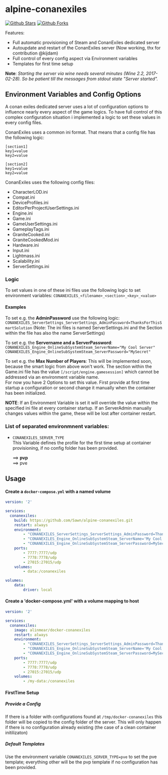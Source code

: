 # alpine-conanexiles

[![Github Stars](https://img.shields.io/github/stars/Sawn/alpine-conanexiles.svg?style=flat)](https://github.com/Sawn/alpine-conanexiles) 
[![Github Forks](https://img.shields.io/github/forks/Sawn/alpine-conanexiles.svg?style=flat?label=github%20forks)](https://github.com/Sawn/alpne-conanexiles/)

Features:
* Full automatic provisioning of Steam and ConanExiles dedicated server
* Autoupdate and restart of the ConanExiles server (Now working, thx for contribution @kijdam) 
* Full control of every config aspect via Environment variables
* Templates for first time setup

**Note**: *Starting the server via wine needs several minutes (Wine 2.2, 2017-02-28). So be patient till the messages from stdout state "Server started".*

## Environment Variables and Config Options
A conan exiles dedicated server uses a lot of configuration options to influence nearly every aspect of the game logics.
To have full control of this complex configuration situation i implemented a logic to set these values in every config files.

ConanExiles uses a common ini format. That means that a config file has the following logic:
   
```
[section1]
key1=value
key2=value

[section2] 
key1=value
key2=value
```
   
ConanExiles uses the following config files:
* CharacterLOD.ini
* Compat.ini
* DeviceProfiles.ini
* EditorPerProjectUserSettings.ini
* Engine.ini
* Game.ini
* GameUserSettings.ini
* GameplayTags.ini
* GraniteCooked.ini
* GraniteCookedMod.ini
* Hardware.ini
* Input.ini
* Lightmass.ini
* Scalability.ini
* ServerSettings.ini

### Logic
   
To set values in one of these ini files use the following logic to set environment variables:
`CONANEXILES_<filename>_<section>_<key>_<value>`

#### Examples
To set e.g. the **AdminPassword** use the following logic:
`CONANEXILES_ServerSettings_ServerSettings_AdminPassword=ThanksForThisSmartSolution` 
(Note: The ini files is named   ServerSettings.ini and the Section within the file has also the name ServerSettings)

To set e.g. the **Servername and a ServerPassword**:
`CONANEXILES_Engine_OnlineSubSystemSteam_ServerName="My Cool Server"`
`CONANEXILES_Engine_OnlineSubSystemSteam_ServerPassword="MySecret"`

To set e.g. the **Max Number of Players**:
This will be implemented soon, because the smart logic from above won't work. The section within the Game.ini file has the value `[/script/engine.gamesession]` which cannot be addressed via an environment variable name.  
For now you have 2 Options to set this value. First provide at first time startup a configuration or second change it manually when the container has been initialized.
   
**NOTE**: If an Environment Variable is set it will override the value within the specified ini file at every container startup. If an ServerAdmin manually changes values within the game, these will be lost after container restart.

###  List of separated environmnent variables:

* `CONANEXILES_SERVER_TYPE`  
This Variable defines the profile for the first time setup at container provisioning, if no config folder has been provided.  
   
	==> **pvp**  
	==> pve  

## Usage

#### Create a `docker-compose.yml` with a named volume

```yaml
version: '2'

services:
  conanexiles:
    build: https://github.com/Sawn/alpine-conanexiles.git
    restart: always
    environment:
        - "CONANEXILES_ServerSettings_ServerSettings_AdminPassword=ThanksForThisSmartSolution"
        - "CONANEXILES_Engine_OnlineSubSystemSteam_ServerName='My Cool Server'"
        - "CONANEXILES_Engine_OnlineSubSystemSteam_ServerPassword=MySecret"
    ports:
        - 7777:7777/udp
        - 7778:7778/udp
        - 27015:27015/udp
    volumes:
        - data:/conanexiles

volumes:
    data:
        driver: local
```

#### Create a 'docker-compose.yml' with a volume mapping to host 

```yaml
version: '2'

services:
  conanexiles:
    image: alinmear/docker-conanexiles
    restart: always
    environment:
        - "CONANEXILES_ServerSettings_ServerSettings_AdminPassword=ThanksForThisSmartSolution"
        - "CONANEXILES_Engine_OnlineSubSystemSteam_ServerName='My Cool Server'"
        - "CONANEXILES_Engine_OnlineSubSystemSteam_ServerPassword=MySecret"
    ports:
        - 7777:7777/udp
        - 7778:7778/udp
        - 27015:27015/udp
    volumes:
        - /my-data:/conanexiles
```

#### FirstTime Setup

##### Provide a Config     
If there is a folder with configurations found at `/tmp/docker-conanexiles` this folder will be copied to the config folder of the server. This will only happen if there is no configuration already existing (the case of a clean container initilizaton)

##### Default Templates   
Use the environment variable `CONANEXILES_SERVER_TYPE=pve` to set the pve template; everything other will be the pvp template if no configuration has been provided.
